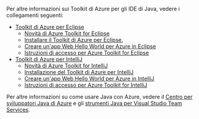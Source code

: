Per altre informazioni sui Toolkit di Azure per gli IDE di Java, vedere i collegamenti seguenti:

* [Toolkit di Azure per Eclipse](/azure/azure-toolkit-for-eclipse)
  * [Novità di Azure Toolkit for Eclipse](/azure/azure-toolkit-for-eclipse-whats-new)
  * [Installare il Toolkit di Azure per Eclipse.](/azure/azure-toolkit-for-eclipse-installation)
  * [Creare un'app Web Hello World per Azure in Eclipse](/azure/app-service-web/app-service-web-eclipse-create-hello-world-web-app)
  * [Istruzioni di accesso per Azure Toolkit for Eclipse](/azure/azure-toolkit-for-eclipse-sign-in-instructions)
* [Toolkit di Azure per IntelliJ](/azure/azure-toolkit-for-intellij)
  * [Novità di Azure Toolkit for IntelliJ](/azure/azure-toolkit-for-intellij-whats-new)
  * [Installazione del Toolkit di Azure per IntelliJ](/azure/azure-toolkit-for-intellij-installation)
  * [Creare un'app Web Hello World per Azure in IntelliJ](/azure/app-service-web/app-service-web-intellij-create-hello-world-web-app)
  * [Istruzioni di accesso per Azure Toolkit for IntelliJ](/azure/azure-toolkit-for-intellij-sign-in-instructions)

Per altre informazioni su come usare Java con Azure, vedere il [Centro per sviluppatori Java di Azure](https://azure.microsoft.com/develop/java/) e gli [strumenti Java per Visual Studio Team Services](https://java.visualstudio.com/).
